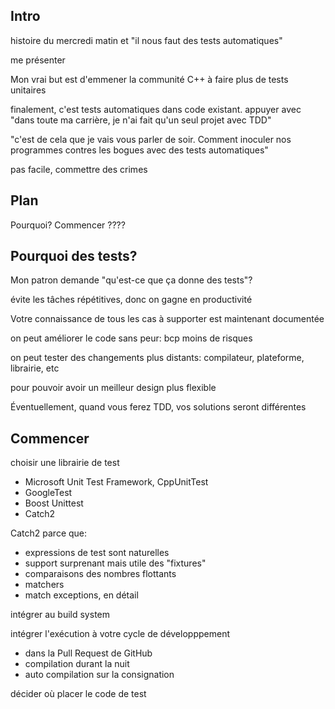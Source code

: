 ## Intro

histoire du mercredi matin et "il nous faut des tests automatiques"

me présenter

Mon vrai but est d'emmener la communité C++ à faire plus de tests unitaires

finalement, c'est tests automatiques dans code existant.  appuyer avec "dans toute ma carrière, je n'ai fait qu'un seul projet avec TDD"

"c'est de cela que je vais vous parler de soir.  Comment inoculer nos programmes contres les bogues avec des tests automatiques"

pas facile, commettre des crimes

## Plan

Pourquoi?
Commencer
????

## Pourquoi des tests?

Mon patron demande "qu'est-ce que ça donne des tests"?

évite les tâches répétitives, donc on gagne en productivité

Votre connaissance de tous les cas à supporter est maintenant documentée

on peut améliorer le code sans peur: bcp moins de risques

on peut tester des changements plus distants: compilateur, plateforme, librairie, etc

pour pouvoir avoir un meilleur design plus flexible

Éventuellement, quand vous ferez TDD, vos solutions seront différentes


## Commencer

choisir une librairie de test
- Microsoft Unit Test Framework, CppUnitTest
- GoogleTest
- Boost Unittest
- Catch2

Catch2 parce que:
- expressions de test sont naturelles
- support surprenant mais utile des "fixtures"
- comparaisons des nombres flottants
- matchers
- match exceptions, en détail

intégrer au build system

intégrer l'exécution à votre cycle de développpement
- dans la Pull Request de GitHub
- compilation durant la nuit
- auto compilation sur la consignation

décider où placer le code de test
